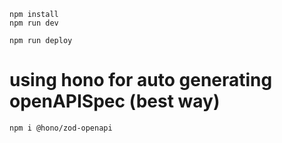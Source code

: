 ```
npm install
npm run dev
```

```
npm run deploy
```

# using hono for auto generating openAPISpec (best way)

```
npm i @hono/zod-openapi
```
